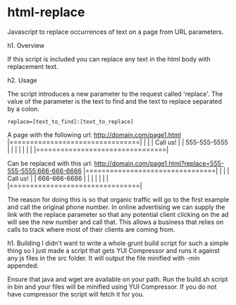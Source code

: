 html-replace
============

Javascript to replace occurrences of text on a page from URL parameters.

h1. Overview

If this script is included you can replace any text in the html body with replacement text.

h2. Usage

The script introduces a new parameter to the request called 'replace'. The value of the parameter is the text to find and the text to replace separated by a colon.

	replace=[text_to_find]:[text_to_replace]

A page with the following url:
	http://domain.com/page1.html
|================================|
|                                |
|   Call us!                     |
|      555-555-5555              |
|                                |
|                                |
|                                |
|================================|

Can be replaced with this url:
	http://domain.com/page1.html?replace=555-555-5555:666-666-6666
|================================|
|                                |
|   Call us!                     |
|      666-666-6666              |
|                                |
|                                |
|                                |
|================================|


The reason for doing this is so that organic traffic will go to the first example and call the original phone number. In online advertising we can supply the link with the replace parameter so that any potential client clicking on the ad will see the new number and call that. This allows a business that relies on calls to track where most of their clients are coming from.



h1. Building
I didn't want to write a whole grunt build script for such a simple thing so I just made a script that gets YUI Compressor and runs it against any js files in the src folder. It will output the file minified with -min appended.

Ensure that java and wget are available on your path.
Run the build.sh script in bin and your files will be minified using YUI Compressor. If you do not have compressor the script will fetch it for you.

